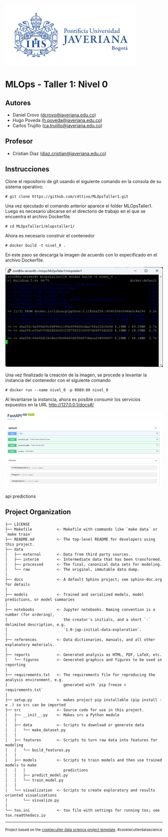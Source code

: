 ![alt text](https://github.com/c4ttivo/MLOpsTaller1/blob/main/mlopstaller1/imgs/logo.png?raw=true)

# MLOps - Taller 1: Nivel 0
## Autores
*    Daniel Crovo (dcrovo@javeriana.edu.co)
*    Hugo Poveda (h.poveda@javeriana.edu.co)
*    Carlos Trujillo (ca.trujillo@javeriana.edu.co)

## Profesor
*    Cristian Diaz (diaz.cristian@javeriana.edu.co)

## Instrucciones
Clone el repositorio de git usando el siguiente comando en la consola de su sistema operativo:


```
# git clone https://github.com/c4ttivo/MLOpsTaller1.git
```

Una vez ejecutado el comando anterior aparece el folder MLOpsTaller1. Luego es necesario ubicarse en el directorio de trabajo en el que se encuentra el archivo Dockerfile.


```
# cd MLOpsTaller1/mlopstaller1/
```

Ahora es necesario construir el contenedor


```
# docker build -t nivel_0 .
```
En este paso se descarga la imagen de acuerdo con lo especificado en el archivo Dockerfile.


![alt text](https://github.com/c4ttivo/MLOpsTaller1/blob/main/mlopstaller1/imgs/console.png?raw=true)

Una vez finalizado la creación de la imagen, se procede a levantar la instancia del contenedor con el siguiente comando


```
# docker run --name nivel_0 -p 8989:80 nivel_0
```

Al levantarse la instancia, ahora es posible consumir los servicios expuestos en la URL http://127.0.0.1/docs#/

![alt text](https://github.com/c4ttivo/MLOpsTaller1/blob/main/mlopstaller1/imgs/fastapi.png?raw=true)

api predictions

Project Organization
------------

    ├── LICENSE
    ├── Makefile           <- Makefile with commands like `make data` or `make train`
    ├── README.md          <- The top-level README for developers using this project.
    ├── data
    │   ├── external       <- Data from third party sources.
    │   ├── interim        <- Intermediate data that has been transformed.
    │   ├── processed      <- The final, canonical data sets for modeling.
    │   └── raw            <- The original, immutable data dump.
    │
    ├── docs               <- A default Sphinx project; see sphinx-doc.org for details
    │
    ├── models             <- Trained and serialized models, model predictions, or model summaries
    │
    ├── notebooks          <- Jupyter notebooks. Naming convention is a number (for ordering),
    │                         the creator's initials, and a short `-` delimited description, e.g.
    │                         `1.0-jqp-initial-data-exploration`.
    │
    ├── references         <- Data dictionaries, manuals, and all other explanatory materials.
    │
    ├── reports            <- Generated analysis as HTML, PDF, LaTeX, etc.
    │   └── figures        <- Generated graphics and figures to be used in reporting
    │
    ├── requirements.txt   <- The requirements file for reproducing the analysis environment, e.g.
    │                         generated with `pip freeze > requirements.txt`
    │
    ├── setup.py           <- makes project pip installable (pip install -e .) so src can be imported
    ├── src                <- Source code for use in this project.
    │   ├── __init__.py    <- Makes src a Python module
    │   │
    │   ├── data           <- Scripts to download or generate data
    │   │   └── make_dataset.py
    │   │
    │   ├── features       <- Scripts to turn raw data into features for modeling
    │   │   └── build_features.py
    │   │
    │   ├── models         <- Scripts to train models and then use trained models to make
    │   │   │                 predictions
    │   │   ├── predict_model.py
    │   │   └── train_model.py
    │   │
    │   └── visualization  <- Scripts to create exploratory and results oriented visualizations
    │       └── visualize.py
    │
    └── tox.ini            <- tox file with settings for running tox; see tox.readthedocs.io


--------

<p><small>Project based on the <a target="_blank" href="https://drivendata.github.io/cookiecutter-data-science/">cookiecutter data science project template</a>. #cookiecutterdatascience</small></p>
